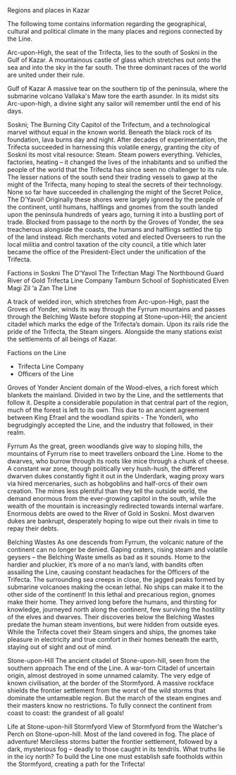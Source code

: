 Regions and places in Kazar

The following tome contains information regarding the geographical, cultural and political climate in the many places and regions connected by the Line.

Arc-upon-High, the seat of the Trifecta, lies to the south of Soskni in the Gulf of Kazar. A mountainous castle of glass which stretches out onto the sea and into the sky in the far south. The three dominant races of the world are united under their rule.

Gulf of Kazar
A massive tear on the southern tip of the peninsula, where the submarine volcano Vallaka's Maw tore the earth asunder. In its midst sits Arc-upon-high, a divine sight any sailor will remember until the end of his days.

Soskni; The Burning City
Capitol of the Trifectum, and a technological marvel without equal in the known world. Beneath the black rock of its foundation, lava burns day and night. After decades of experimentation, the Trifecta succeeded in harnessing this volatile energy, granting the city of Soskni its most vital resource: Steam. Steam powers everything. Vehicles, factories, heating – it changed the lives of the inhabitants and so unified the people of the world that the Trifecta has since seen no challenger to its rule.
The lesser nations of the south send their trading vessels to gawp at the might of the Trifecta, many hoping to steal the secrets of their technology. None so far have succeeded in challenging the might of the Secret Police, The D’Yavol!
Originally these shores were largely ignored by the people of the continent, until humans, halflings and gnomes from the south landed upon the peninsula hundreds of years ago, turning it into a bustling port of trade. Blocked from passage to the north by the Groves of Yonder, the sea treacherous alongside the coasts, the humans and halflings settled the tip of the land instead. Rich merchants voted and elected Overseers to run the local militia and control taxation of the city council, a title which later became the office of the President-Elect under the unification of the Trifecta.

Factions in Soskni
The D'Yavol
The Trifectian Magi
The Northbound Guard
River of Gold
Trifecta Line Company
Tamburn School of Sophisticated Elven Magi
Zil ‘a Zan
The Line

A track of welded iron, which stretches from Arc-upon-High, past the Groves of Yonder, winds its way through the Fyrrum mountains and passes through the Belching Waste before stopping at Stone-upon-Hill; the ancient citadel which marks the edge of the Trifecta’s domain. Upon its rails ride the pride of the Trifecta, the Steam singers. Alongside the many stations exist the settlements of all beings of Kazar.

Factions on the Line
- Trifecta Line Company
- Officers of the Line

Groves of Yonder
Ancient domain of the Wood-elves, a rich forest which blankets the mainland. Divided in two by the Line, and the settlements that follow it. Despite a considerable population in that central part of the region, much of the forest is left to its own. This due to an ancient agreement between King Efrael and the woodland spirits - The Yonderli, who begrudgingly accepted the Line, and the industry that followed, in their realm.

Fyrrum
As the great, green woodlands give way to sloping hills, the mountains of Fyrrum rise to meet travellers onboard the Line. Home to the dwarves, who burrow through its roots like mice through a chunk of cheese. A constant war zone, though politically very hush-hush, the different dwarven dukes constantly fight it out in the Underdark, waging proxy wars via hired mercenaries, such as hobgoblins and half-orcs of their own creation. The mines less plentiful than they tell the outside world, the demand enormous from the ever-growing capitol in the south, while the wealth of the mountain is increasingly redirected towards internal warfare. Enormous debts are owed to the River of Gold in Soskni. Most dwarven dukes are bankrupt, desperately hoping to wipe out their rivals in time to repay their debts.

Belching Wastes
As one descends from Fyrrum, the volcanic nature of the continent can no longer be denied. Gaping craters, rising steam and volatile geysers – the Belching Waste smells as bad as it sounds. Home to the hardier and pluckier, it’s more of a no man’s land, with bandits often assailing the Line, causing constant headaches for the Officers of the Trifecta. The surrounding sea creeps in close, the jagged peaks formed by submarine volcanoes making the ocean lethal. No ships can make it to the other side of the continent!
In this lethal and precarious region, gnomes make their home. They arrived long before the humans, and thirsting for knowledge, journeyed north along the continent, few surviving the hostility of the elves and dwarves. Their discoveries below the Belching Wastes predate the human steam inventions, but were hidden from outside eyes. While the Trifecta covet their Steam singers and ships, the gnomes take pleasure in electricity and true comfort in their homes beneath the earth, staying out of sight and out of mind.

Stone-upon-Hill
The ancient citadel of Stone-upon-hill, seen from the southern approach
The end of the Line. A war-torn Citadel of uncertain origin, almost destroyed in some unnamed calamity. The very edge of known civilisation, at the border of the Stormfyord. A massive rockface shields the frontier settlement from the worst of the wild storms that dominate the untameable region.
But the march of the steam engines and their masters know no restrictions. To fully connect the continent from coast to coast: the grandest of all goals!

Life at Stone-upon-hill
Stormfyord
View of Stormfyord from the Watcher's Perch on Stone-upon-hill. Most of the land covered in fog.
The place of adventure! Merciless storms batter the frontier settlement, followed by a dark, mysterious fog – deadly to those caught in its tendrils.
What truths lie in the icy north? To build the Line one must establish safe footholds within the Stormfyord, creating a path for the Trifecta!

